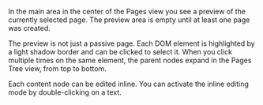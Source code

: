 In the main area in the center of the Pages view you see a preview of the currently selected page. The preview area is empty until at least one page was created.

The preview is not just a passive page. Each DOM element is highlighted by a light shadow border and can be clicked to select it. When you click multiple times on the same element, the parent nodes expand in the Pages Tree view, from top to bottom.

Each content node can be edited inline. You can activate the inline editing mode by double-clicking on a text.
